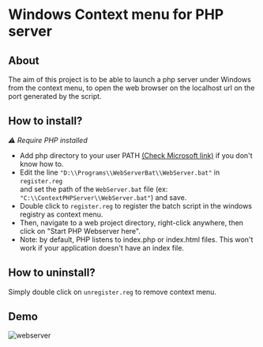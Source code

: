# Windows Context menu for PHP server

## About
The aim of this project is to be able to launch a php server under Windows from the context menu, to open the web browser on the localhost url on the port generated by the script.

## How to install?
*⚠ Require PHP installed*
- Add php directory to your user PATH [(Check Microsoft link)](https://learn.microsoft.com/en-us/previous-versions/office/developer/sharepoint-2010/ee537574(v=office.14)) if you don't know how to.
- Edit the line `"D:\\Programs\\WebServerBat\\WebServer.bat"` in `register.reg` <br>
 and set the path of the `WebServer.bat` file (ex: `"C:\\ContextPHPServer\\WebServer.bat"`) and save.
- Double click to `register.reg` to register the batch script in the windows registry as context menu.
- Then, navigate to a web project directory, right-click anywhere, then click on "Start PHP Webserver here".
- Note: by default, PHP listens to index.php or index.html files. This won't work if your application doesn't have an index file.

## How to uninstall?
Simply double click on `unregister.reg` to remove context menu.

## Demo
![webserver](https://github.com/3PSY0N/windows-context-menu-php-server/assets/78256817/7ac30107-76ff-4d04-9821-906556da4711)
